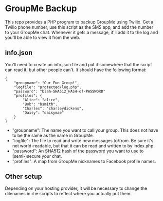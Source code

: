 GroupMe Backup
==============

This repo provides a PHP program to backup GroupMe using Twilio. Get a Twilio phone number, use this script as the SMS app, and add the number to your GroupMe chat. Whenever it gets a message, it'll add it to the log and you'll be able to view it from the web. 

info.json
---------

You'll need to create an info.json file and put it somewhere that the script can read it, but other people can't. It should have the following format:

    {
        "groupname": "Our Fun Group!",
        "logfile": "protected/log.php",
        "password": "blah-SHA512_HASH-of-PASSWORD"
        "profiles": {
            "Alice": "alice",
            "Bob": "bsmith",
            "Charles": "charleydickens",
            "Daisy": "daisymae"
        }
    }

- "groupname": The name you want to call your group. This does not have to be the same as the name in GroupMe.
- "logfile": The file to read and write new messages to/from. Be sure it's not world-readable, but that it can be read and written to by index.php.
- "password": An SHA512 hash of the password you want to use to (semi-)secure your chat.
- "profiles": A map from GroupMe nicknames to Facebook profile names.

Other setup
-----------

Depending on your hosting provider, it will be necessary to change the dilenames
in rhe scripts to reflect where you actually put them.
